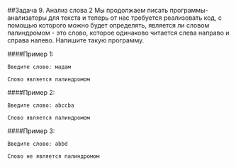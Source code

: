 ##Задача 9. Анализ слова 2
Мы продолжаем писать программы-анализаторы для текста и теперь от нас требуется реализовать код, с помощью которого можно будет определять, является ли словом палиндромом - это слово, которое одинаково читается слева направо и справа налево. 
Напишите такую программу.


####Пример 1:
```
Введите слово: мадам

Слово является палиндромом
```
####Пример 2:
```
Введите слово: abccba

Слово является палиндромом
```
####Пример 3:
```
Введите слово: abbd

Слово не является палиндромом
```

